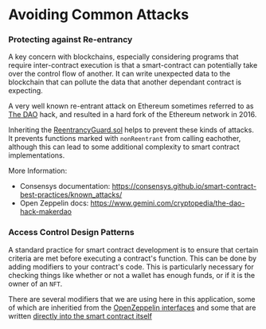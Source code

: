 # Avoiding Common Attacks

### Protecting against Re-entrancy

A key concern with blockchains, especially considering programs that require inter-contract execution is that a smart-contract can potentially take over the control flow of another. It can write unexpected data to the blockchain that can pollute the data that another dependant contract is expecting.

A very well known re-entrant attack on Ethereum sometimes referred to as [The DAO](https://www.gemini.com/cryptopedia/the-dao-hack-makerdao) hack, and resulted in a hard fork of the Ethereum network in 2016.

Inheriting the [ReentrancyGuard.sol](https://docs.openzeppelin.com/contracts/4.x/api/security#ReentrancyGuard) helps to prevent these kinds of attacks. It prevents functions marked with `nonReentrant` from calling eachother, although this can lead to some additional complexity to smart contract implementations.

More Information:

- Consensys documentation: https://consensys.github.io/smart-contract-best-practices/known_attacks/
- Open Zeppelin docs: https://www.gemini.com/cryptopedia/the-dao-hack-makerdao

### Access Control Design Patterns

A standard practice for smart contract development is to ensure that certain criteria are met before executing a contract's function. This can be done by adding modifiers to your contract's code. This is particularly necessary for checking things like whether or not a wallet has enough funds, or if it is the owner of an `NFT`.

There are several modifiers that we are using here in this application, some of which are inheritied from the [OpenZeppelin interfaces]() and some that are written [directly into the smart contract itself]()
